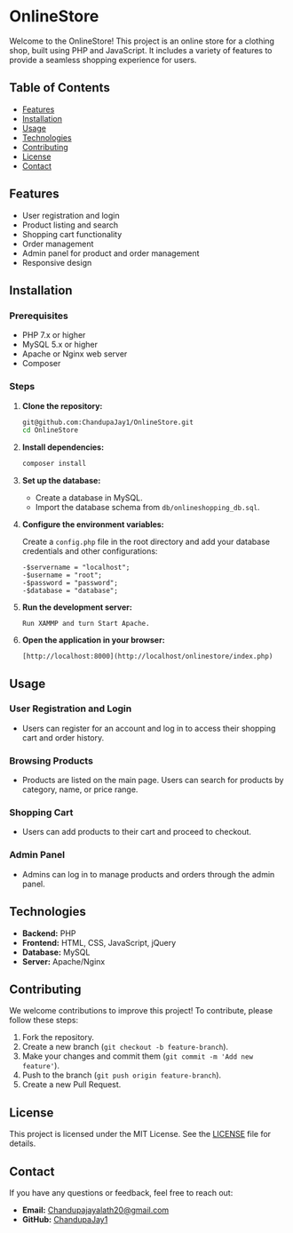 # OnlineStore


Welcome to the OnlineStore! This project is an online store for a clothing shop, built using PHP and JavaScript. It includes a variety of features to provide a seamless shopping experience for users.

## Table of Contents

- [Features](#features)
- [Installation](#installation)
- [Usage](#usage)
- [Technologies](#technologies)
- [Contributing](#contributing)
- [License](#license)
- [Contact](#contact)

## Features

- User registration and login
- Product listing and search
- Shopping cart functionality
- Order management
- Admin panel for product and order management
- Responsive design

## Installation

### Prerequisites

- PHP 7.x or higher
- MySQL 5.x or higher
- Apache or Nginx web server
- Composer

### Steps

1. **Clone the repository:**
    ```bash
    git@github.com:ChandupaJay1/OnlineStore.git
    cd OnlineStore
    ```

2. **Install dependencies:**
    ```bash
    composer install
    ```

3. **Set up the database:**

    - Create a database in MySQL.
    - Import the database schema from `db/onlineshopping_db.sql`.

4. **Configure the environment variables:**

    Create a `config.php` file in the root directory and add your database credentials and other configurations:
    ```config
    -$servername = "localhost";
    -$username = "root";
    -$password = "password";
    -$database = "database";
    ```

5. **Run the development server:**
    ```XAMMP
    Run XAMMP and turn Start Apache.
    ```

6. **Open the application in your browser:**
    ```
    [http://localhost:8000](http://localhost/onlinestore/index.php)
    ```

## Usage

### User Registration and Login

- Users can register for an account and log in to access their shopping cart and order history.

### Browsing Products

- Products are listed on the main page. Users can search for products by category, name, or price range.

### Shopping Cart

- Users can add products to their cart and proceed to checkout.

### Admin Panel

- Admins can log in to manage products and orders through the admin panel.

## Technologies

- **Backend:** PHP
- **Frontend:** HTML, CSS, JavaScript, jQuery
- **Database:** MySQL
- **Server:** Apache/Nginx

## Contributing

We welcome contributions to improve this project! To contribute, please follow these steps:

1. Fork the repository.
2. Create a new branch (`git checkout -b feature-branch`).
3. Make your changes and commit them (`git commit -m 'Add new feature'`).
4. Push to the branch (`git push origin feature-branch`).
5. Create a new Pull Request.

## License

This project is licensed under the MIT License. See the [LICENSE](LICENSE) file for details.

## Contact

If you have any questions or feedback, feel free to reach out:

- **Email:** Chandupajayalath20@gmail.com
- **GitHub:** [ChandupaJay1](https://github.com/ChandupaJay1)
